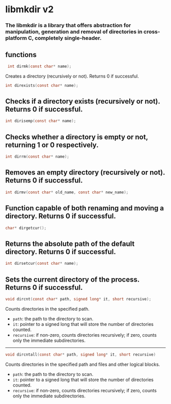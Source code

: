 # libmkdir v2

### The libmkdir is a library that offers abstraction for manipulation, generation and removal of directories in cross-platform C, completely single-header.

## functions 

``` c
 int dirmk(const char* name);
 ```
Creates a directory (recursively or not). Returns 0 if successful.

 ``` c
 int direxists(const char* name);
 ```
 Checks if a directory exists (recursively or not). Returns 0 if successful.
---

 ``` c
 int dirisemp(const char* name);
 ```
 Checks whether a directory is empty or not, returning 1 or 0 respectively.
---
 
 ``` c
 int dirrm(const char* name);
 ```
 Removes an empty directory (recursively or not). Returns 0 if successful.
---


 ``` c
 int dirmv(const char* old_name, const char* new_name);
 ```
 Function capable of both renaming and moving a directory. Returns 0 if successful.
---

 ``` c
 char* dirgetcur();
 ```
 Returns the absolute path of the default directory. Returns 0 if successful.
---

 ``` c
 int dirsetcur(const char* name);
 ```
 Sets the current directory of the process. Returns 0 if successful.
---

 ``` c
 void dircnt(const char* path, signed long* it, short recursive);
 ```
Counts directories in the specified path.
- `path`: the path to the directory to scan.
- `it`: pointer to a signed long that will store the number of directories counted.
- `recursive`: if non-zero, counts directories recursively; if zero, counts only the immediate subdirectories.
---

``` c
void dircntall(const char* path, signed long* it, short recursive)
```
Counts directories in the specified path and files and other logical blocks.
- `path`: the path to the directory to scan.
- `it`: pointer to a signed long that will store the number of directories counted.
- `recursive`: if non-zero, counts directories recursively; if zero, counts only the immediate subdirectories.


